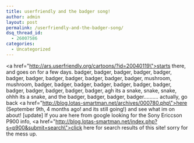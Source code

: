 ```yaml
---
title: userfriendly and the badger song!
author: admin
layout: post
permalink: /userfriendly-and-the-badger-song/
dsq_thread_id:
  - 26007586
categories:
  - Uncategorized
---
```

<a href=\"http://ars.userfriendly.org/cartoons/?id=20040119\">starts there, and goes on for a few days</a>. badger, badger, badger, badger, badger, badger, badger, badger, badger, badger, badger, badger, mushroom, mushroom, badger, badger, badger, badger, badger, badger, badger, badger, badger, badger, badger, badger, agh its a snake, snake, snake, ohhh its a snake, and the badger, badger, badger, badger&#8230;&#8230;&#8230;. actually, go back <a href=\"http://blog.lotas-smartman.net/archives/000780.php\">here</a> (September 9th, 4 months ago! and its still going!) and see what im on about! [update] If you are here from google looking for the Sony Ericcson P900 info, <a href=\"http://blog.lotas-smartman.net/index.php?s=p900&submit=search\">click here for search results of this site! sorry for the mess up.</a>